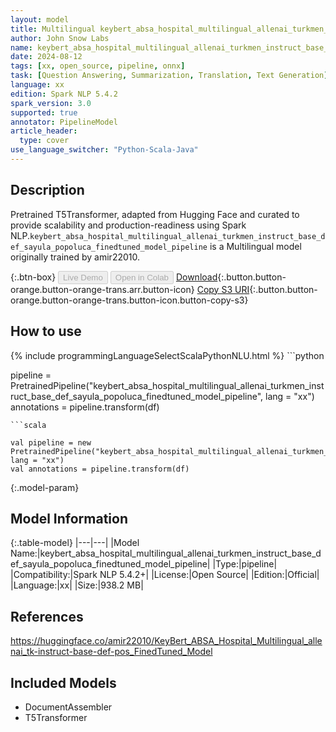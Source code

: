 ```yaml
---
layout: model
title: Multilingual keybert_absa_hospital_multilingual_allenai_turkmen_instruct_base_def_sayula_popoluca_finedtuned_model_pipeline pipeline T5Transformer from amir22010
author: John Snow Labs
name: keybert_absa_hospital_multilingual_allenai_turkmen_instruct_base_def_sayula_popoluca_finedtuned_model_pipeline
date: 2024-08-12
tags: [xx, open_source, pipeline, onnx]
task: [Question Answering, Summarization, Translation, Text Generation]
language: xx
edition: Spark NLP 5.4.2
spark_version: 3.0
supported: true
annotator: PipelineModel
article_header:
  type: cover
use_language_switcher: "Python-Scala-Java"
---
```


## Description

Pretrained T5Transformer, adapted from Hugging Face and curated to provide scalability and production-readiness using Spark NLP.`keybert_absa_hospital_multilingual_allenai_turkmen_instruct_base_def_sayula_popoluca_finedtuned_model_pipeline` is a Multilingual model originally trained by amir22010.

{:.btn-box}
<button class="button button-orange" disabled>Live Demo</button>
<button class="button button-orange" disabled>Open in Colab</button>
[Download](https://s3.amazonaws.com/auxdata.johnsnowlabs.com/public/models/keybert_absa_hospital_multilingual_allenai_turkmen_instruct_base_def_sayula_popoluca_finedtuned_model_pipeline_xx_5.4.2_3.0_1723494058531.zip){:.button.button-orange.button-orange-trans.arr.button-icon}
[Copy S3 URI](s3://auxdata.johnsnowlabs.com/public/models/keybert_absa_hospital_multilingual_allenai_turkmen_instruct_base_def_sayula_popoluca_finedtuned_model_pipeline_xx_5.4.2_3.0_1723494058531.zip){:.button.button-orange.button-orange-trans.button-icon.button-copy-s3}

## How to use



<div class="tabs-box" markdown="1">
{% include programmingLanguageSelectScalaPythonNLU.html %}
```python

pipeline = PretrainedPipeline("keybert_absa_hospital_multilingual_allenai_turkmen_instruct_base_def_sayula_popoluca_finedtuned_model_pipeline", lang = "xx")
annotations =  pipeline.transform(df)   

```
```scala

val pipeline = new PretrainedPipeline("keybert_absa_hospital_multilingual_allenai_turkmen_instruct_base_def_sayula_popoluca_finedtuned_model_pipeline", lang = "xx")
val annotations = pipeline.transform(df)

```
</div>

{:.model-param}
## Model Information

{:.table-model}
|---|---|
|Model Name:|keybert_absa_hospital_multilingual_allenai_turkmen_instruct_base_def_sayula_popoluca_finedtuned_model_pipeline|
|Type:|pipeline|
|Compatibility:|Spark NLP 5.4.2+|
|License:|Open Source|
|Edition:|Official|
|Language:|xx|
|Size:|938.2 MB|

## References

https://huggingface.co/amir22010/KeyBert_ABSA_Hospital_Multilingual_allenai_tk-instruct-base-def-pos_FinedTuned_Model

## Included Models

- DocumentAssembler
- T5Transformer